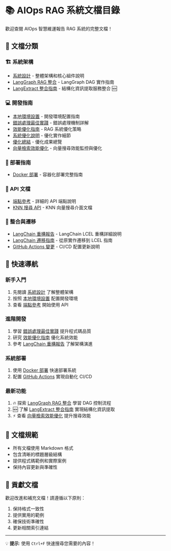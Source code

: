 # 📚 AIOps RAG 系統文檔目錄

歡迎查閱 AIOps 智慧維運報告 RAG 系統的完整文檔！

## 📑 文檔分類

### 🏗️ 系統架構
- [系統設計](./architecture/system-design.md) - 整體架構和核心組件說明
- [LangGraph RAG 整合](./README_LANGGRAPH_INTEGRATION.md) - LangGraph DAG 實作指南
- [LangExtract 整合指南](./langextract-integration.md) - 結構化資訊提取服務整合 🆕

### 💻 開發指南
- [本地環境設置](./development/local-setup.md) - 開發環境配置指南
- [錯誤處理最佳實踐](./development/error-handling.md) - 錯誤處理機制詳解
- [效能優化指南](./development/optimization-guide.md) - RAG 系統優化策略
- [系統優化說明](./development/optimizations.md) - 優化實作細節
- [優化總結](./development/OPTIMIZATION_SUMMARY.md) - 優化成果總覽
- [向量檢索效能優化](./vector-performance-optimization.md) - 向量搜尋效能監控與優化

### 🚀 部署指南
- [Docker 部署](./deployment/docker-guide.md) - 容器化部署完整指南

### 📡 API 文檔
- [端點參考](./api/endpoints.md) - 詳細的 API 端點說明
- [KNN 搜尋 API](./api/knn-search-api.md) - KNN 向量搜尋介面文檔

### 🔗 整合與遷移
- [LangChain 重構報告](./langchain_refactoring_report.md) - LangChain LCEL 重構詳細說明
- [LangChain 遷移指南](./langchain_migration_guide.md) - 從原實作遷移到 LCEL 指南
- [GitHub Actions 變更](./github-actions-changes.md) - CI/CD 配置更新說明

## 🎯 快速導航

### 新手入門
1. 先閱讀 [系統設計](./architecture/system-design.md) 了解整體架構
2. 按照 [本地環境設置](./development/local-setup.md) 配置開發環境
3. 查看 [端點參考](./api/endpoints.md) 開始使用 API

### 進階開發
1. 學習 [錯誤處理最佳實踐](./development/error-handling.md) 提升程式碼品質
2. 研究 [效能優化指南](./development/optimization-guide.md) 優化系統效能
3. 參考 [LangChain 重構報告](./langchain_refactoring_report.md) 了解架構演進

### 系統部署
1. 使用 [Docker 部署](./deployment/docker-guide.md) 快速部署系統
2. 配置 [GitHub Actions](./github-actions-changes.md) 實現自動化 CI/CD

### 最新功能
1. 🔥 探索 [LangGraph RAG 整合](./README_LANGGRAPH_INTEGRATION.md) 學習 DAG 控制流程
2. 🆕 了解 [LangExtract 整合指南](./langextract-integration.md) 實現結構化資訊提取
3. ⚡ 查看 [向量檢索效能優化](./vector-performance-optimization.md) 提升搜尋效能

## 📝 文檔規範

- 所有文檔使用 Markdown 格式
- 包含清晰的標題層級結構
- 提供程式碼範例和實際案例
- 保持內容更新與準確性

## 🤝 貢獻文檔

歡迎改進和補充文檔！請遵循以下原則：
1. 保持格式一致性
2. 提供實用的範例
3. 確保技術準確性
4. 更新相關索引連結

---

💡 **提示**: 使用 `Ctrl+F` 快速搜尋您需要的內容！